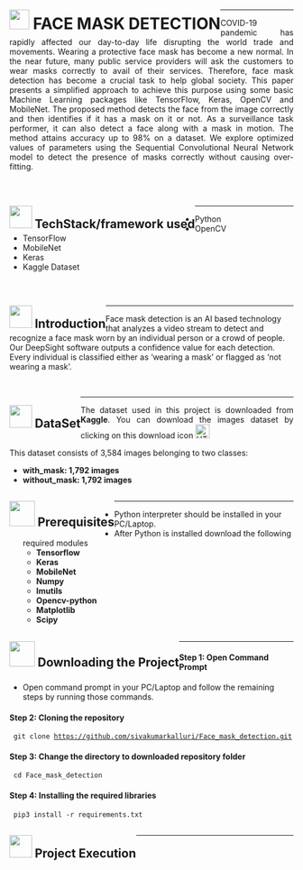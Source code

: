 <h1 text-align="center"><div style="float: left;"><img src="https://img-premium.flaticon.com/png/128/2059/premium/2059372.png?token=exp=1629358287~hmac=6018712a14c7c8a611ab3472ba1d3755" width="35" height="35">     FACE MASK DETECTION</div></h1><hr>

<p align="justify">COVID-19 pandemic has rapidly affected our day-to-day life disrupting the world trade and movements. Wearing a protective face mask has become a new normal. In the near future, many public service providers will ask the customers to wear masks correctly to avail of their services. Therefore, face mask detection has become a crucial task to help global society. This paper presents a simplified approach to achieve this purpose using some basic Machine Learning packages like TensorFlow, Keras, OpenCV and MobileNet. The proposed method detects the face from the image correctly and then identifies if it has a mask on it or not. As a surveillance task performer, it can also detect a face along with a mask in motion. The method attains accuracy up to 98% on a dataset. We explore optimized values of parameters using the Sequential Convolutional Neural Network model to detect the presence of masks correctly without causing over-fitting.</p><br>
 
<h2 text-align="center"><div style="float: left;"><img src="https://img-premium.flaticon.com/png/128/4319/premium/4319207.png?token=exp=1629357704~hmac=b029136115e3137212d8a6f6980942cb" width="40" height="40"> TechStack/framework used</div></h2><hr>

- Python
- OpenCV
- TensorFlow
- MobileNet
- Keras
- Kaggle Dataset
<br>
<h2 text-align="center"><div style="float: left;" text-align="center"><img src="https://img-premium.flaticon.com/png/128/2986/premium/2986258.png?token=exp=1629357509~hmac=efafb9eadbccdbb0b3e45ec24f480813" width="40" height="40">      Introduction</div></h2><hr>

<p >Face mask detection is an AI based technology that analyzes a video stream to detect and recognize a face mask worn by an individual person or a crowd of people. Our DeepSight software outputs a confidence value for each detection. Every individual is classified either as ‘wearing a mask’ or flagged as ‘not wearing a mask’.</p><br>
<div style="float: left;" text-align="center"><h2 align="justify"><img src="https://image.flaticon.com/icons/png/128/2245/2245313.png" width="40" height="40">  DataSet</h2></div><hr>
<p align="justify">The dataset used in this project is downloaded from <b>Kaggle</b>. You can download the images dataset by clicking on this download icon  <a href="https://www.kaggle.com/omkargurav/face-mask-dataset/download">
<img src="https://img-premium.flaticon.com/png/512/3121/premium/3121602.png?token=exp=1629359723~hmac=e4b12674ef3303795d21b7a37ff8095e" alt="HTML tutorial" width="25" height="25">
</a> 
 
 This dataset consists of 3,584 images belonging to two classes:
 <b>
- with_mask: 1,792 images
- without_mask: 1,792 images</b>
 
 <h2 text-align="center"><div style="float: left;"><img src="https://img-premium.flaticon.com/png/128/1022/premium/1022216.png?token=exp=1629364585~hmac=8e3cf8a50e54609bf02ca6ef19438db8" width="45" height="45"> Prerequisites</div></h2><hr>
 
 
 - Python interpreter should be installed in your PC/Laptop.
 - After Python is installed download the following required modules
    - <b>Tensorflow
    - Keras
    - MobileNet
    - Numpy
    - Imutils
    - Opencv-python
    - Matplotlib
    - Scipy</b>


<h2 text-align="center"><div style="float: left;"><img src="https://img-premium.flaticon.com/png/128/2482/premium/2482499.png?token=exp=1629366162~hmac=33f74fbfb7f3d2766a00ee8450f38b55" width="45" height="45"> Downloading the Project</div></h2><hr>

#### Step 1: Open Command Prompt
- Open command prompt in your PC/Laptop and follow the remaining steps by running those commands.
#### Step 2: Cloning the repository 
<code> git clone https://github.com/sivakumarkalluri/Face_mask_detection.git </code>
#### Step 3: Change the directory to downloaded repository folder
<code> cd Face_mask_detection</code>
#### Step 4: Installing the required libraries
<code> pip3 install -r requirements.txt</code>
<h2 ><div style="float: left;"><img src="https://img-premium.flaticon.com/png/128/3468/premium/3468569.png?token=exp=1629368039~hmac=dd57a2cae17190248b97acb810068492" width="40" height="40"> Project Execution</div></h2><hr>



